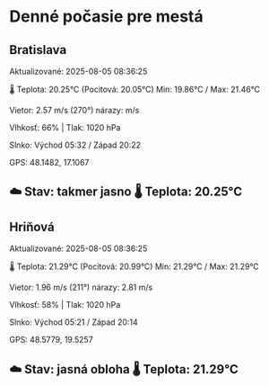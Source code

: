 ﻿# Denné počasie pre mestá

## Bratislava
Aktualizované: 2025-08-05 08:36:25

🌡️ Teplota: 20.25°C 
(Pocitová: 20.05°C)
Min: 19.86°C / Max: 21.46°C

Vietor: 2.57 m/s    (270°) 
nárazy:  m/s

Vlhkosť: 66% | Tlak: 1020 hPa

Slnko: Východ 05:32 / Západ 20:22

GPS: 48.1482, 17.1067

☁️ Stav: takmer jasno        🌡️ Teplota: 20.25°C
---

## Hriňová
Aktualizované: 2025-08-05 08:36:25

🌡️ Teplota: 21.29°C 
(Pocitová: 20.99°C)
Min: 21.29°C / Max: 21.29°C

Vietor: 1.96 m/s (211°)
nárazy: 2.81 m/s

Vlhkosť: 58% | Tlak: 1020 hPa

Slnko: Východ 05:21 / Západ 20:14

GPS: 48.5779, 19.5257

☁️ Stav: jasná obloha        🌡️ Teplota: 21.29°C
---
